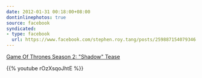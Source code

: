 ```yaml
---
date: 2012-01-31 00:18:00+08:00
dontinlinephotos: true
source: facebook
syndicated:
- type: facebook
  url: https://www.facebook.com/stephen.roy.tang/posts/259887154079346
---
```




[Game Of Thrones Season 2: "Shadow" Tease](https://www.youtube.com/watch?v=rOzXsqoJhtE)



{{% youtube rOzXsqoJhtE %}}